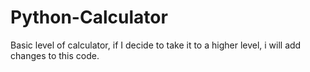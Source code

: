 # Python-Calculator

Basic level of calculator, if I decide to take it to a higher level, i will add changes to this code.
